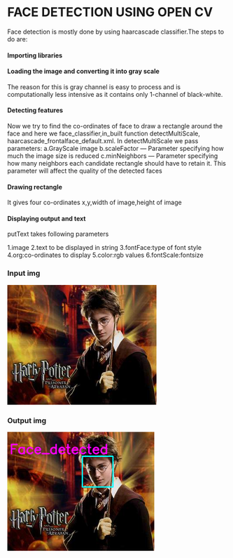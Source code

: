 



FACE DETECTION USING OPEN CV
==========================================================================

Face detection is mostly done by using haarcascade classifier.The steps to do are:

#### Importing libraries

#### Loading the image and converting it into gray scale


The reason for this is gray channel is easy to process and is computationally less intensive as it contains only 1-channel of black-white.

#### Detecting features

Now we try to find the co-ordinates of face to draw a rectangle around the face and here we face_classifier,in_built function detectMultiScale, haarcascade_frontalface_default.xml.
In detectMultiScale we pass parameters:
a.GrayScale image
b.scaleFactor — Parameter specifying how much the image size is reduced
c.minNeighbors — Parameter specifying how many neighbors each candidate rectangle should have to retain it. This parameter will affect the quality of the detected faces

#### Drawing rectangle

It gives four co-ordinates x,y,width of image,height of image

#### Displaying output and text

putText takes following parameters

1.image
2.text to be displayed in string
3.fontFace:type of font style
4.org:co-ordinates to display
5.color:rgb values
6.fontScale:fontsize

### Input img
<img src="Images/harrypotter.jpg">

### Output img

<img src="Images/Output.png">
